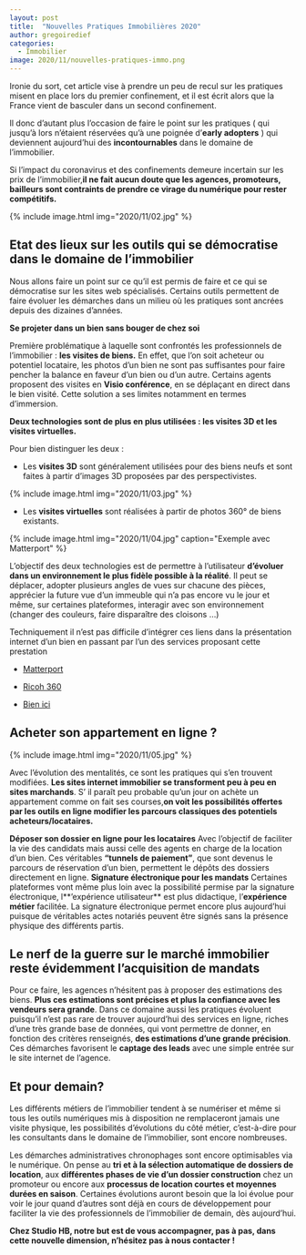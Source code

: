 ```yaml
---
layout: post
title:  "Nouvelles Pratiques Immobilières 2020"
author: gregoiredief
categories:
  - Immobilier
image: 2020/11/nouvelles-pratiques-immo.png
---
```


Ironie du sort, cet article vise à prendre un peu de recul sur les pratiques misent en place lors du premier confinement, et il est écrit alors que la France vient de basculer dans un second confinement.

Il donc d’autant plus l’occasion de faire le point sur les pratiques ( qui jusqu’à lors n’étaient réservées qu’à une poignée d’**early adopters** ) qui deviennent aujourd’hui des **incontournables** dans le domaine de l’immobilier.

Si l’impact du coronavirus et des confinements demeure incertain sur les prix de l’immobilier,**il ne fait aucun doute que les agences, promoteurs, bailleurs sont contraints de prendre ce virage du numérique pour rester compétitifs.**

{% include image.html img="2020/11/02.jpg" %}

## Etat des lieux sur les outils qui se démocratise dans le domaine de l’immobilier

Nous allons faire un point sur ce qu’il est permis de faire et ce qui se démocratise sur les sites web spécialisés. Certains outils permettent de faire évoluer les démarches dans un milieu où les pratiques sont ancrées depuis des dizaines d’années.

**Se projeter dans un bien sans bouger de chez soi**

Première problématique à laquelle sont confrontés les professionnels de l’immobilier : **les visites de biens.**
En effet, que l’on soit acheteur ou potentiel locataire, les photos d’un bien ne sont pas suffisantes pour faire pencher la balance en faveur d’un bien ou d’un autre. Certains agents proposent des visites en **Visio conférence**, en se déplaçant en direct dans le bien visité. Cette solution a ses limites notamment en termes d’immersion.

**Deux technologies sont de plus en plus utilisées : les visites 3D et les visites virtuelles.**

Pour bien distinguer les deux :
* Les **visites 3D** sont généralement utilisées pour des biens neufs et sont faites à partir d’images 3D proposées par des perspectivistes.

{% include image.html img="2020/11/03.jpg" %}

* Les **visites virtuelles** sont réalisées à partir de photos 360° de biens existants.

{% include image.html img="2020/11/04.jpg" caption="Exemple avec Matterport" %}

L’objectif des deux technologies est de permettre à l’utilisateur **d’évoluer dans un environnement le plus fidèle possible à la réalité**. Il peut se déplacer, adopter plusieurs angles de vues sur chacune des pièces, apprécier la future vue d’un immeuble qui n’a pas encore vu le jour et même, sur certaines plateformes,  interagir avec son environnement (changer des couleurs, faire disparaître des cloisons …)

Techniquement il n’est pas difficile d’intégrer ces liens dans la présentation internet d’un bien en passant par l’un des services proposant cette prestation

* [Matterport](https://matterport.com/fr)

* [Ricoh 360](https://www.ricohtours.com/?utm_source=google&utm_medium=cpc&utm_campaign=2020_2q&gclid=Cj0KCQiAwf39BRCCARIsALXWETw3tvgcq0qE0byGAMWBP7m5ovLbozwALqR1M6up6lN7Gu6u_SHbbjcaAiibEALw_wcB)

* [Bien ici](https://www.bienici.com/recherche/achat/lyon-69000?camera=20_4.8359798_45.7635004_45_0)

## Acheter son appartement en ligne ?

{% include image.html img="2020/11/05.jpg" %}

Avec l’évolution des mentalités, ce sont les pratiques qui s’en trouvent modifiées. **Les sites internet immobilier se transforment peu à peu en sites marchands**. S’ il paraît peu probable qu’un jour on achète un appartement comme on fait ses courses,**on voit les possibilités offertes par les outils en ligne modifier les parcours classiques des potentiels acheteurs/locataires.**

**Déposer son dossier en ligne pour les locataires**
Avec l’objectif de faciliter la vie des candidats mais aussi celle des agents en charge de la location d’un bien. Ces véritables **“tunnels de paiement”**, que sont devenus le parcours de réservation d’un bien, permettent le dépôts des dossiers directement en ligne.
**Signature électronique pour les mandats**
Certaines plateformes vont même plus loin avec la possibilité permise par la signature électronique, l**’expérience utilisateur** est plus didactique, l’**expérience métier** facilitée.
La signature électronique permet encore plus aujourd’hui puisque de véritables actes notariés peuvent être signés sans la présence physique des différents partis.

## Le nerf de la guerre sur le marché immobilier reste évidemment l’acquisition de mandats

Pour ce faire, les agences n’hésitent pas à proposer des estimations des biens. **Plus ces estimations sont précises et plus la confiance avec les vendeurs sera grande**. Dans ce domaine aussi les pratiques évoluent puisqu’il n’est pas rare de trouver aujourd’hui des services en ligne, riches d’une très grande base de données, qui vont permettre de donner, en fonction des critères renseignés, **des estimations d’une grande précision**. Ces démarches favorisent le **captage des leads** avec une simple entrée sur le site internet de l’agence.

## Et pour demain?

Les différents métiers de l’immobilier tendent à se numériser et même si tous les outils numériques mis à disposition ne remplaceront jamais une visite physique, les possibilités d’évolutions du côté métier, c’est-à-dire pour les consultants dans le domaine de l’immobilier, sont encore nombreuses.

Les démarches administratives chronophages sont encore optimisables via le numérique. On pense au **tri et à la sélection automatique de dossiers de location**, aux **différentes phases de vie d’un dossier construction** chez un promoteur ou encore aux **processus de location courtes et moyennes durées en saison**.
Certaines évolutions auront besoin que la loi évolue pour voir le jour quand d’autres sont déjà en cours de développement pour faciliter la vie des professionnels de l’immobilier de demain, dès aujourd’hui.

**Chez Studio HB, notre but est de vous accompagner, pas à pas, dans cette nouvelle dimension, n’hésitez pas à nous contacter !**
